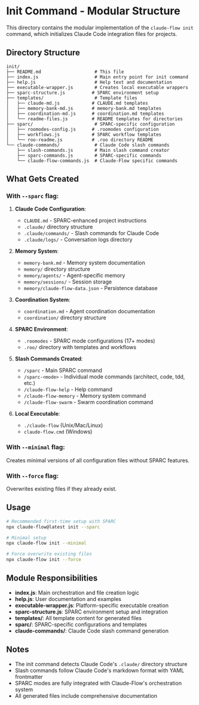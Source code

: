 # Init Command - Modular Structure

This directory contains the modular implementation of the `claude-flow init` command, which initializes Claude Code integration files for projects.

## Directory Structure

```
init/
├── README.md                    # This file
├── index.js                     # Main entry point for init command
├── help.js                      # Help text and documentation
├── executable-wrapper.js        # Creates local executable wrappers
├── sparc-structure.js          # SPARC environment setup
├── templates/                   # Template files
│   ├── claude-md.js            # CLAUDE.md templates
│   ├── memory-bank-md.js       # memory-bank.md templates
│   ├── coordination-md.js      # coordination.md templates
│   └── readme-files.js         # README templates for directories
├── sparc/                       # SPARC-specific configuration
│   ├── roomodes-config.js      # .roomodes configuration
│   ├── workflows.js            # SPARC workflow templates
│   └── roo-readme.js           # .roo directory README
└── claude-commands/             # Claude Code slash commands
    ├── slash-commands.js        # Main slash command creator
    ├── sparc-commands.js        # SPARC-specific commands
    └── claude-flow-commands.js  # Claude-Flow specific commands
```

## What Gets Created

### With `--sparc` flag:

1. **Claude Code Configuration**:
   - `CLAUDE.md` - SPARC-enhanced project instructions
   - `.claude/` directory structure
   - `.claude/commands/` - Slash commands for Claude Code
   - `.claude/logs/` - Conversation logs directory

2. **Memory System**:
   - `memory-bank.md` - Memory system documentation
   - `memory/` directory structure
   - `memory/agents/` - Agent-specific memory
   - `memory/sessions/` - Session storage
   - `memory/claude-flow-data.json` - Persistence database

3. **Coordination System**:
   - `coordination.md` - Agent coordination documentation
   - `coordination/` directory structure

4. **SPARC Environment**:
   - `.roomodes` - SPARC mode configurations (17+ modes)
   - `.roo/` directory with templates and workflows

5. **Slash Commands Created**:
   - `/sparc` - Main SPARC command
   - `/sparc-<mode>` - Individual mode commands (architect, code, tdd, etc.)
   - `/claude-flow-help` - Help command
   - `/claude-flow-memory` - Memory system command
   - `/claude-flow-swarm` - Swarm coordination command

6. **Local Executable**:
   - `./claude-flow` (Unix/Mac/Linux)
   - `claude-flow.cmd` (Windows)

### With `--minimal` flag:
Creates minimal versions of all configuration files without SPARC features.

### With `--force` flag:
Overwrites existing files if they already exist.

## Usage

```bash
# Recommended first-time setup with SPARC
npx claude-flow@latest init --sparc

# Minimal setup
npx claude-flow init --minimal

# Force overwrite existing files
npx claude-flow init --force
```

## Module Responsibilities

- **index.js**: Main orchestration and file creation logic
- **help.js**: User documentation and examples
- **executable-wrapper.js**: Platform-specific executable creation
- **sparc-structure.js**: SPARC environment setup and integration
- **templates/**: All template content for generated files
- **sparc/**: SPARC-specific configurations and templates
- **claude-commands/**: Claude Code slash command generation

## Notes

- The init command detects Claude Code's `.claude/` directory structure
- Slash commands follow Claude Code's markdown format with YAML frontmatter
- SPARC modes are fully integrated with Claude-Flow's orchestration system
- All generated files include comprehensive documentation